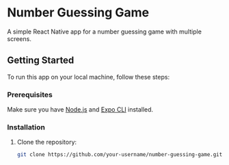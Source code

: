 # Number Guessing Game

A simple React Native app for a number guessing game with multiple screens.

## Getting Started

To run this app on your local machine, follow these steps:

### Prerequisites

Make sure you have [Node.js](https://nodejs.org/) and [Expo CLI](https://docs.expo.dev/workflow/expo-cli/) installed.

### Installation

1. Clone the repository:

   ```bash
   git clone https://github.com/your-username/number-guessing-game.git
